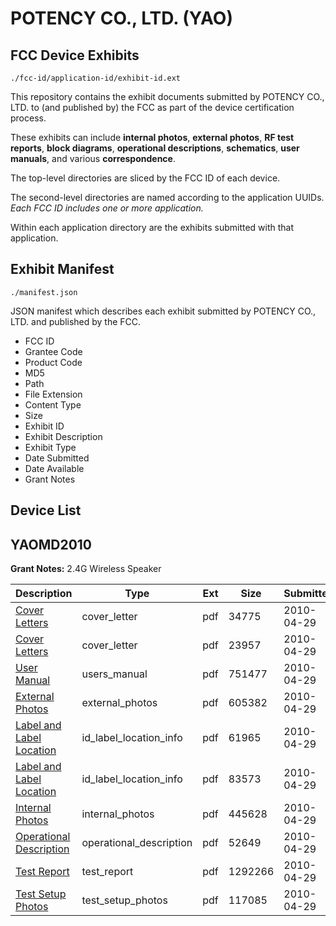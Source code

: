 # POTENCY CO., LTD. (YAO)
## FCC Device Exhibits

```
./fcc-id/application-id/exhibit-id.ext
```

This repository contains the exhibit documents submitted by POTENCY CO., LTD. to (and published by) the FCC as part of the device certification process.

These exhibits can include **internal photos**, **external photos**, **RF test reports**, **block diagrams**, **operational descriptions**, **schematics**, **user manuals**, and various **correspondence**.

The top-level directories are sliced by the FCC ID of each device.

The second-level directories are named according to the application UUIDs. *Each FCC ID includes one or more application.*

Within each application directory are the exhibits submitted with that application. 

## Exhibit Manifest

```
./manifest.json
```

JSON manifest which describes each exhibit submitted by POTENCY CO., LTD. and published by the FCC.

- FCC ID
- Grantee Code
- Product Code
- MD5
- Path
- File Extension
- Content Type
- Size
- Exhibit ID
- Exhibit Description
- Exhibit Type
- Date Submitted
- Date Available
- Grant Notes

## Device List
## YAOMD2010
**Grant Notes:** 2.4G Wireless Speaker

| Description | Type | Ext | Size | Submitted | Available |
| ----------- | ---- | --- | ---- | --------- | --------- |
| [Cover Letters](YAOMD2010/64337eed2de1221a28153843d4f5ed3f/1274583.pdf) | cover_letter | pdf | 34775 | 2010-04-29 | 2010-04-29 |
| [Cover Letters](YAOMD2010/64337eed2de1221a28153843d4f5ed3f/1274584.pdf) | cover_letter | pdf | 23957 | 2010-04-29 | 2010-04-29 |
| [User Manual](YAOMD2010/64337eed2de1221a28153843d4f5ed3f/1274594.pdf) | users_manual | pdf | 751477 | 2010-04-29 | 2010-04-29 |
| [External Photos](YAOMD2010/64337eed2de1221a28153843d4f5ed3f/1274585.pdf) | external_photos | pdf | 605382 | 2010-04-29 | 2010-04-29 |
| [Label and Label Location](YAOMD2010/64337eed2de1221a28153843d4f5ed3f/1274586.pdf) | id_label_location_info | pdf | 61965 | 2010-04-29 | 2010-04-29 |
| [Label and Label Location](YAOMD2010/64337eed2de1221a28153843d4f5ed3f/1274587.pdf) | id_label_location_info | pdf | 83573 | 2010-04-29 | 2010-04-29 |
| [Internal Photos](YAOMD2010/64337eed2de1221a28153843d4f5ed3f/1274588.pdf) | internal_photos | pdf | 445628 | 2010-04-29 | 2010-04-29 |
| [Operational Description](YAOMD2010/64337eed2de1221a28153843d4f5ed3f/1274589.pdf) | operational_description | pdf | 52649 | 2010-04-29 | 2010-04-29 |
| [Test Report](YAOMD2010/64337eed2de1221a28153843d4f5ed3f/1274592.pdf) | test_report | pdf | 1292266 | 2010-04-29 | 2010-04-29 |
| [Test Setup Photos](YAOMD2010/64337eed2de1221a28153843d4f5ed3f/1274593.pdf) | test_setup_photos | pdf | 117085 | 2010-04-29 | 2010-04-29 |
